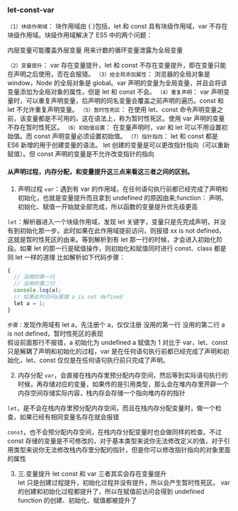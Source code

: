 ### let-const-var

`（1）块级作用域`： 块作用域由 { }包括，let 和 const 具有块级作用域，var 不存在块级作用域。块级作用域解决了 ES5 中的两个问题：

内层变量可能覆盖外层变量
用来计数的循环变量泄露为全局变量

`（2）变量提升`： var 存在变量提升，let 和 const 不存在变量提升，即在变量只能在声明之后使用，否在会报错。
`（3）给全局添加属性`： 浏览器的全局对象是 window，Node 的全局对象是 global。var 声明的变量为全局变量，并且会将该变量添加为全局对象的属性，但是 let 和 const 不会。
`（4）重复声明`： var 声明变量时，可以重复声明变量，后声明的同名变量会覆盖之前声明的遍历。const 和 let 不允许重复声明变量。
`（5）暂时性死区`： 在使用 let、const 命令声明变量之前，该变量都是不可用的。这在语法上，称为暂时性死区。使用 var 声明的变量不存在暂时性死区。
`（6）初始值设置`： 在变量声明时，var 和 let 可以不用设置初始值。而 const 声明变量必须设置初始值。
`（7）指针指向`： let 和 const 都是 ES6 新增的用于创建变量的语法。 let 创建的变量是可以更改指针指向（可以重新赋值）。但 const 声明的变量是不允许改变指针的指向

#### 从声明过程，内存分配，和变量提升这三点来看这三者之间的区别。

1. 声明过程
   `var`：遇到有 var 的作用域，在任何语句执行前都已经完成了声明和初始化，也就是变量提升而且拿到 undefined 的原因由来;function： 声明、初始化、赋值一开始就全部完成，所以函数的变量提升优先级更高

`let`：解析器进入一个块级作用域，发现 let 关键字，变量只是先完成声明，并没有到初始化那一步。此时如果在此作用域提前访问，则报错 xx is not defined，这就是暂时性死区的由来。等到解析到有 let 那一行的时候，才会进入初始化阶段。如果 let 的那一行是赋值操作，则初始化和赋值同时进行 const、class 都是同 let 一样的道理 比如解析如下代码步骤：

```javascript
{
  // 没用的第一行
  // 没用的第二行
  console.log(a);
  // 如果此时访问a报错 a is not defined
  let a = 1;
}
```

`步骤：`发现作用域有 let a，先注册个 a，仅仅注册 没用的第一行 没用的第二行 a is not defined，暂时性死区的表现  
假设前面那行不报错，a 初始化为 undefined a 赋值为 1 对比于 var，let、const 只是解耦了声明和初始化的过程，var 是在任何语句执行前都已经完成了声明和初始化，let、const 仅仅是在任何语句执行前只完成了声明。

2. 内存分配
   `var`，会直接在栈内存里预分配内存空间，然后等到实际语句执行的时候，再存储对应的变量，如果传的是引用类型，那么会在堆内存里开辟一个内存空间存储实际内容，栈内存会存储一个指向堆内存的指针

`let`，是不会在栈内存里预分配内存空间，而且在栈内存分配变量时，做一个检查，如果已经有相同变量名存在就会报错

`const`，也不会预分配内存空间，在栈内存分配变量时也会做同样的检查。不过 const 存储的变量是不可修改的，对于基本类型来说你无法修改定义的值，对于引用类型来说你无法修改栈内存里分配的指针，但是你可以修改指针指向的对象里面的属性

3. 三.变量提升
   let const 和 var 三者其实会存在变量提升  
   let 只是创建过程提升，初始化过程并没有提升，所以会产生暂时性死区。 var 的创建和初始化过程都提升了，所以在赋值前访问会得到 undefined  
   function 的创建、初始化、赋值都被提升了
